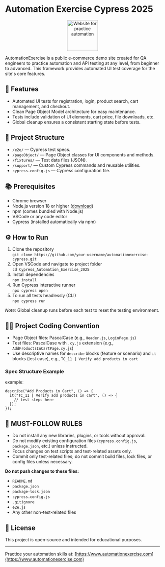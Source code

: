 # Automation Exercise Cypress 2025

<p align="center">
  <img src="https://www.automationexercise.com/static/images/home/logo.png" alt="Website for practice automation" width="100" />
</p>

AutomationExercise is a public e-commerce demo site created for QA engineers to practice automation and API testing at any level, from beginner to advanced. This framework provides automated UI test coverage for the site's core features.

## 🚀 Features

- Automated UI tests for registration, login, product search, cart management, and checkout.
- Clean Page Object Model architecture for easy maintenance.
- Tests include validation of UI elements, cart price, file downloads, etc.
- Global cleanup ensures a consistent starting state before tests.

## 📁 Project Structure

- `/e2e/` — Cypress test specs.
- `/pageObject/` — Page Object classes for UI components and methods.
- `/fixtures/` — Test data files (JSON).
- `/support/` — Custom Cypress commands and reusable utilities.
- `cypress.config.js` — Cypress configuration file.

## 📚 Prerequisites

- Chrome browser
- Node.js version 18 or higher ([download](https://nodejs.org/en/download))
- npm (comes bundled with Node.js)
- VSCode or any code editor
- Cypress (installed automatically via npm)

## ⚙ How to Run

1. Clone the repository  
   `git clone https://github.com/your-username/automationexercise-cypress.git`
2. Open VSCode and navigate to project folder  
   `cd Cypress_Automation_Exercise_2025`
3. Install dependencies  
   `npm install`
4. Run Cypress interactive runner  
   `npx cypress open`
5. To run all tests headlessly (CLI)  
   `npx cypress run`

_Note:_ Global cleanup runs before each test to reset the testing environment.

## 🧑‍💻 Project Coding Convention

- Page Object files: PascalCase (e.g., `Header.js`, `LoginPage.js`)
- Test files: PascalCase with `.cy.js` extension (e.g., `AddProductsInCartPage.cy.js`)
- Use descriptive names for `describe` blocks (feature or scenario) and `it` blocks (test case), e.g., `TC_11 | Verify add products in cart`

### Spec Structure Example

example:

```
describe("Add Products in Cart", () => {
  it("TC_11 | Verify add products in cart", () => {
    // test steps here
  });
});
```

## 📜 MUST-FOLLOW RULES

- Do not install any new libraries, plugins, or tools without approval.
- Do not modify existing configuration files (`cypress.config.js`, `package.json`, etc.) unless instructed.
- Focus changes on test scripts and test-related assets only.
- Commit only test-related files; do not commit build files, lock files, or config files unless necessary.

**Do not push changes to these files:**

- `README.md`
- `package.json`
- `package-lock.json`
- `cypress.config.js`
- `.gitignore`
- `e2e.js`
- Any other non-test-related files

## 📝 License

This project is open-source and intended for educational purposes.

---

Practice your automation skills at: [https://www.automationexercise.com](https://www.automationexercise.com)
